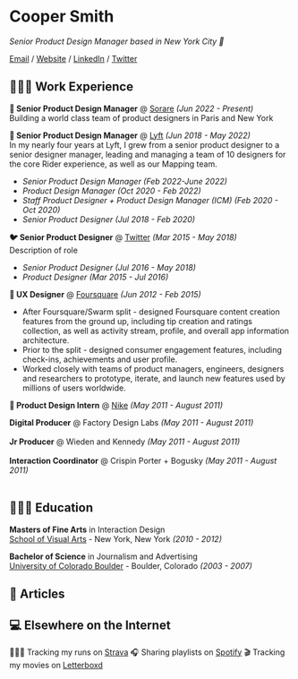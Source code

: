 # Cooper Smith

_Senior Product Design Manager based in New York City 🗽_ <br>

[Email](mailto:coopersmi@gmail.com) / [Website](https://coopsmith.co/) / [LinkedIn](https://www.linkedin.com/in/coopersmith/) / [Twitter](https://twitter.com/coops/) 

## 👨🏻‍💻 Work Experience


**🏀 Senior Product Design Manager** @ [Sorare](https://sorare.com/) _(Jun 2022 - Present)_ <br>
Building a world class team of product designers in Paris and New York
<br>

**🚙 Senior Product Design Manager** @ [Lyft](https://sorare.com/) _(Jun 2018 - May 2022)_ <br>
In my nearly four years at Lyft, I grew from a senior product designer to a senior designer manager, leading and managing a team of 10 designers for the core Rider experience, as well as our Mapping team. 
  - _Senior Product Design Manager (Feb 2022-June 2022)_
  - _Product Design Manager (Oct 2020 - Feb 2022)_ 
  - _Staff Product Designer + Product Design Manager (ICM) (Feb 2020 - Oct 2020)_
  - _Senior Product Designer (Jul 2018 - Feb 2020)_ 

**🐦 Senior Product Designer** @ [Twitter](https://twitter.com/) _(Mar 2015 - May 2018)_ <br>
Description of role
  - _Senior Product Designer (Jul 2016 - May 2018)_
  - _Product Designer (Mar 2015 - Jul 2016)_  
    
**📍 UX Designer** @ [Foursquare](https://foursquare.com/) _(Jun 2012 - Feb 2015)_ <br>
  - After Foursquare/Swarm split - designed Foursquare content creation features from the ground up, including tip creation and ratings collection, as well as activity stream, profile, and overall app information architecture. 
  - Prior to the split - designed consumer engagement features, including check-ins, achievements and user profile. 
  - Worked closely with teams of product managers, engineers, designers and researchers to prototype, iterate, and launch new features used by millions of users worldwide.

**👟 Product Design Intern** @ [Nike](https://nike.com/) _(May 2011 - August 2011)_ <br>

**Digital Producer** @ Factory Design Labs _(May 2011 - August 2011)_ <br>
<br>
**Jr Producer** @ Wieden and Kennedy _(May 2011 - August 2011)_ <br>
<br>
**Interaction Coordinator** @ Crispin Porter + Bogusky _(May 2011 - August 2011)_ <br>
<br>

    
## 👨🏻‍🎓 Education

**Masters of Fine Arts** in Interaction Design<br>
[School of Visual Arts](https://https://interactiondesign.sva.edu/) - New York, New York _(2010 - 2012)_ <br>

**Bachelor of Science** in Journalism and Advertising<br>
[University of Colorado Boulder](https://www.colorado.edu/) - Boulder, Colorado _(2003 - 2007)_


## 📰 Articles

## 💻 Elsewhere on the Internet

🏃🏻‍♂️ Tracking my runs on [Strava](https://www.strava.com/athletes/77514)
🎧 Sharing playlists on [Spotify](https://open.spotify.com/playlist/0Z0AmcHYTioe3dUqFBXv5Q?si=a0d8ed185c524482)
🎬 Tracking my movies on [Letterboxd](https://letterboxd.com/coopersmith/)